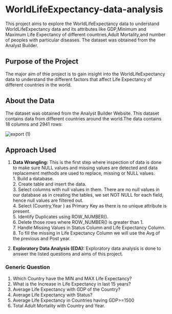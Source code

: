 # WorldLifeExpectancy-data-analysis
This project aims to explore the WorldLifeExpectancy data to understand WorldLifeExpectancy data and its attributes like GDP,Minimum and Maximum Life Expectancy of different countries,Adult Mortality,and number of peoples with particular diseases. The dataset was obtained from the Analyst Builder.

## Purpose of the Project
The major aim of thie project is to gain insight into the WorldLifeExpectancy data to understand the different factors that affect Life Expectancy of different countries in the world.

## About the Data
The dataset was obtained from the Analyst Builder Website. This dataset contains data from different countries around the world.The data contains 18 columns and 2941 rows:

![export (1)](https://github.com/user-attachments/assets/81096519-d25d-412d-879f-21984a5831f4)

## Approach Used

  1. **Data Wrangling:** This is the first step where inspection of data is done to make sure NULL values and missing values are detected and data replacement methods are 
      used to replace, missing or NULL values.\
    1. Build a database.\
    2. Create table and insert the data.\
    3. Select columns with null values in them. There are no null values in our database as in creating the tables, we set NOT NULL for each field, hence null values are 
         filtered out.\
    4. Select (Country,Year ) as Primary Key as there is no unique attribute is present.\
    5. Identify Duplicates using ROW_NUMBER().\
    6. Delete those rows where ROW_NUMBER() is greater than 1.\
    7. Handle Missing Values in Status Column and Life Expectancy Column.\
    8. To fill the missing in Life Expectancy Column we will use the Avg of the previous and Post year.

  2. **Exploratory Data Analysis (EDA):** Exploratory data analysis is done to answer the listed questions and aims of this project.

### Generic Question

1. Which Country have the MIN and MAX Life Expectancy?
2. What is the Increase in Life Expectancy in last 15 years?
3. Average Life Expectancy with GDP of the Country?
4. Average Life Expectancy with Status?
5. Average Life Expectancy in Countries having GDP>=1500
6. Total Adult Mortality with Country and Year.
    




